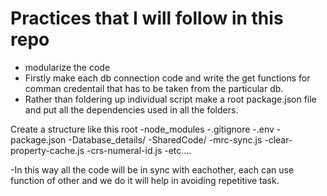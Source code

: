 # Practices that I will follow in this repo

- modularize the code
- Firstly make each db connection code and write the get functions for comman credentail that has to be taken from the particular db.
- Rather than foldering up individual script make a root package.json file and put all the dependencies used in all the folders.

Create a structure like this
  root
 -node_modules
 -.gitignore
 -.env
 -package.json
 -Database_details/
 -SharedCode/
 -mrc-sync.js
 -clear-property-cache.js
 -crs-numeral-id.js
 -etc....

-In this way all the code will be in sync with eachother, each can use function of other and we do it will help in avoiding repetitive task.